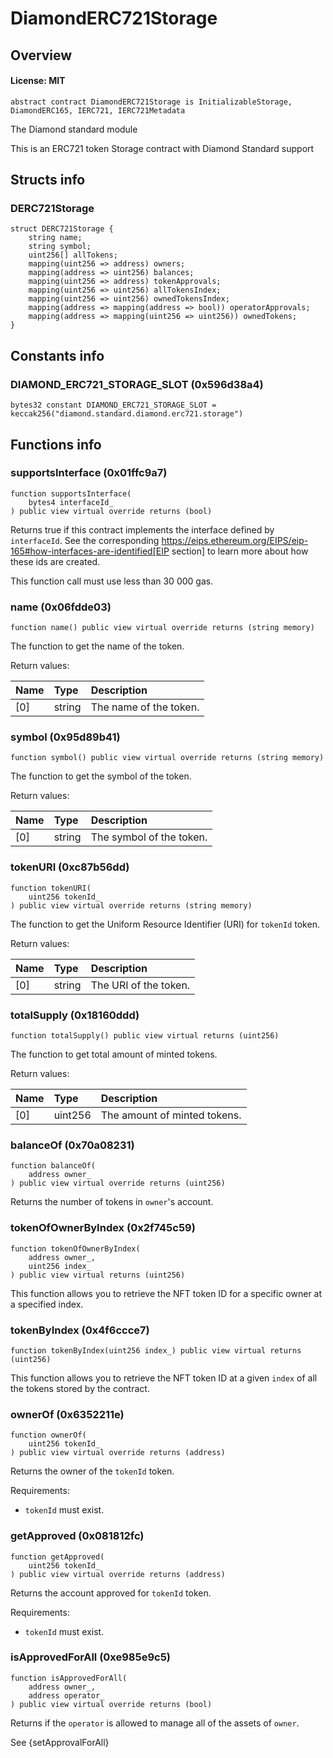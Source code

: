 # DiamondERC721Storage

## Overview

#### License: MIT

```solidity
abstract contract DiamondERC721Storage is InitializableStorage, DiamondERC165, IERC721, IERC721Metadata
```

The Diamond standard module

This is an ERC721 token Storage contract with Diamond Standard support
## Structs info

### DERC721Storage

```solidity
struct DERC721Storage {
	string name;
	string symbol;
	uint256[] allTokens;
	mapping(uint256 => address) owners;
	mapping(address => uint256) balances;
	mapping(uint256 => address) tokenApprovals;
	mapping(uint256 => uint256) allTokensIndex;
	mapping(uint256 => uint256) ownedTokensIndex;
	mapping(address => mapping(address => bool)) operatorApprovals;
	mapping(address => mapping(uint256 => uint256)) ownedTokens;
}
```


## Constants info

### DIAMOND_ERC721_STORAGE_SLOT (0x596d38a4)

```solidity
bytes32 constant DIAMOND_ERC721_STORAGE_SLOT = keccak256("diamond.standard.diamond.erc721.storage")
```


## Functions info

### supportsInterface (0x01ffc9a7)

```solidity
function supportsInterface(
    bytes4 interfaceId_
) public view virtual override returns (bool)
```

Returns true if this contract implements the interface defined by
`interfaceId`. See the corresponding
https://eips.ethereum.org/EIPS/eip-165#how-interfaces-are-identified[EIP section]
to learn more about how these ids are created.

This function call must use less than 30 000 gas.
### name (0x06fdde03)

```solidity
function name() public view virtual override returns (string memory)
```

The function to get the name of the token.


Return values:

| Name | Type   | Description            |
| :--- | :----- | :--------------------- |
| [0]  | string | The name of the token. |

### symbol (0x95d89b41)

```solidity
function symbol() public view virtual override returns (string memory)
```

The function to get the symbol of the token.


Return values:

| Name | Type   | Description              |
| :--- | :----- | :----------------------- |
| [0]  | string | The symbol of the token. |

### tokenURI (0xc87b56dd)

```solidity
function tokenURI(
    uint256 tokenId_
) public view virtual override returns (string memory)
```

The function to get the Uniform Resource Identifier (URI) for `tokenId` token.


Return values:

| Name | Type   | Description           |
| :--- | :----- | :-------------------- |
| [0]  | string | The URI of the token. |

### totalSupply (0x18160ddd)

```solidity
function totalSupply() public view virtual returns (uint256)
```

The function to get total amount of minted tokens.


Return values:

| Name | Type    | Description                  |
| :--- | :------ | :--------------------------- |
| [0]  | uint256 | The amount of minted tokens. |

### balanceOf (0x70a08231)

```solidity
function balanceOf(
    address owner_
) public view virtual override returns (uint256)
```

Returns the number of tokens in ``owner``'s account.
### tokenOfOwnerByIndex (0x2f745c59)

```solidity
function tokenOfOwnerByIndex(
    address owner_,
    uint256 index_
) public view virtual returns (uint256)
```

This function allows you to retrieve the NFT token ID for a specific owner at a specified index.
### tokenByIndex (0x4f6ccce7)

```solidity
function tokenByIndex(uint256 index_) public view virtual returns (uint256)
```

This function allows you to retrieve the NFT token ID at a given `index` of all the tokens stored by the contract.
### ownerOf (0x6352211e)

```solidity
function ownerOf(
    uint256 tokenId_
) public view virtual override returns (address)
```

Returns the owner of the `tokenId` token.

Requirements:

- `tokenId` must exist.
### getApproved (0x081812fc)

```solidity
function getApproved(
    uint256 tokenId_
) public view virtual override returns (address)
```

Returns the account approved for `tokenId` token.

Requirements:

- `tokenId` must exist.
### isApprovedForAll (0xe985e9c5)

```solidity
function isApprovedForAll(
    address owner_,
    address operator_
) public view virtual override returns (bool)
```

Returns if the `operator` is allowed to manage all of the assets of `owner`.

See {setApprovalForAll}